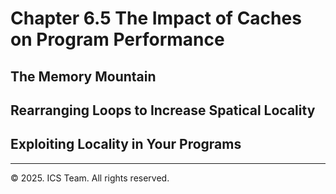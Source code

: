 # Chapter 6.5 The Impact of Caches on Program Performance

## The Memory Mountain

## Rearranging Loops to Increase Spatical Locality

## Exploiting Locality in Your Programs

------

© 2025. ICS Team. All rights reserved.